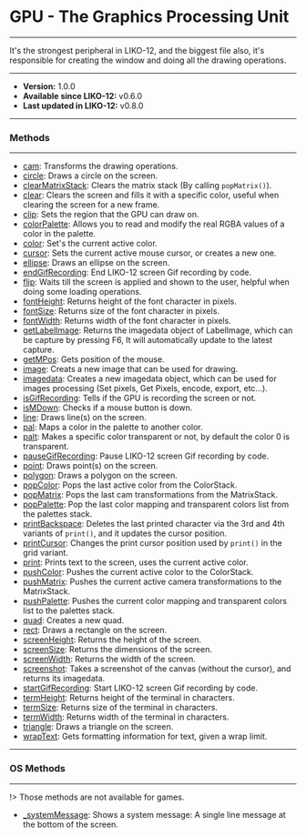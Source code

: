# GPU - The Graphics Processing Unit
---

It's the strongest peripheral in LIKO-12, and the biggest file also, it's responsible for creating the window and doing all the drawing operations.

---

* **Version:** 1.0.0
* **Available since LIKO-12:** v0.6.0
* **Last updated in LIKO-12:** v0.8.0

---
### Methods
---
* [cam](/Documentation/Peripherals/GPU/cam.md): Transforms the drawing operations.
* [circle](/Documentation/Peripherals/GPU/circle.md): Draws a circle on the screen.
* [clearMatrixStack](/Documentation/Peripherals/GPU/clearMatrixStack.md): Clears the matrix stack (By calling `popMatrix()`).
* [clear](/Documentation/Peripherals/GPU/clear.md): Clears the screen and fills it with a specific color, useful when clearing the screen for a new frame.
* [clip](/Documentation/Peripherals/GPU/clip.md): Sets the region that the GPU can draw on.
* [colorPalette](/Documentation/Peripherals/GPU/colorPalette.md): Allows you to read and modify the real RGBA values of a color in the palette.
* [color](/Documentation/Peripherals/GPU/color.md): Set's the current active color.
* [cursor](/Documentation/Peripherals/GPU/cursor.md): Sets the current active mouse cursor, or creates a new one.
* [ellipse](/Documentation/Peripherals/GPU/ellipse.md): Draws an ellipse on the screen.
* [endGifRecording](/Documentation/Peripherals/GPU/endGifRecording.md): End LIKO-12 screen Gif recording by code.
* [flip](/Documentation/Peripherals/GPU/flip.md): Waits till the screen is applied and shown to the user, helpful when doing some loading operations.
* [fontHeight](/Documentation/Peripherals/GPU/fontHeight.md): Returns height of the font character in pixels.
* [fontSize](/Documentation/Peripherals/GPU/fontSize.md): Returns size of the font character in pixels.
* [fontWidth](/Documentation/Peripherals/GPU/fontWidth.md): Returns width of the font character in pixels.
* [getLabelImage](/Documentation/Peripherals/GPU/getLabelImage.md): Returns the imagedata object of LabelImage, which can be capture by pressing F6, It will automatically update to the latest capture.
* [getMPos](/Documentation/Peripherals/GPU/getMPos.md): Gets position of the mouse.
* [image](/Documentation/Peripherals/GPU/image.md): Creats a new image that can be used for drawing.
* [imagedata](/Documentation/Peripherals/GPU/imagedata.md): Creates a new imagedata object, which can be used for images processing (Set pixels, Get Pixels, encode, export, etc...).
* [isGifRecording](/Documentation/Peripherals/GPU/isGifRecording.md): Tells if the GPU is recording the screen or not.
* [isMDown](/Documentation/Peripherals/GPU/isMDown.md): Checks if a mouse button is down.
* [line](/Documentation/Peripherals/GPU/line.md): Draws line(s) on the screen.
* [pal](/Documentation/Peripherals/GPU/pal.md): Maps a color in the palette to another color.
* [palt](/Documentation/Peripherals/GPU/palt.md): Makes a specific color transparent or not, by default the color 0 is transparent.
* [pauseGifRecording](/Documentation/Peripherals/GPU/pauseGifRecording.md): Pause LIKO-12 screen Gif recording by code.
* [point](/Documentation/Peripherals/GPU/point.md): Draws point(s) on the screen.
* [polygon](/Documentation/Peripherals/GPU/polygon.md): Draws a polygon on the screen.
* [popColor](/Documentation/Peripherals/GPU/popColor.md): Pops the last active color from the ColorStack.
* [popMatrix](/Documentation/Peripherals/GPU/popMatrix.md): Pops the last cam transformations from the MatrixStack.
* [popPalette](/Documentation/Peripherals/GPU/popPalette.md): Pop the last color mapping and transparent colors list from the palettes stack.
* [printBackspace](/Documentation/Peripherals/GPU/printBackspace.md): Deletes the last printed character via the 3rd and 4th variants of `print()`, and it updates the cursor position.
* [printCursor](/Documentation/Peripherals/GPU/printCursor.md): Changes the print cursor position used by `print()` in the grid variant.
* [print](/Documentation/Peripherals/GPU/print.md): Prints text to the screen, uses the current active color.
* [pushColor](/Documentation/Peripherals/GPU/pushColor.md): Pushes the current active color to the ColorStack.
* [pushMatrix](/Documentation/Peripherals/GPU/pushMatrix.md): Pushes the current active camera transformations to the MatrixStack.
* [pushPalette](/Documentation/Peripherals/GPU/pushPalette.md): Pushes the current color mapping and transparent colors list to the palettes stack.
* [quad](/Documentation/Peripherals/GPU/quad.md): Creates a new quad.
* [rect](/Documentation/Peripherals/GPU/rect.md): Draws a rectangle on the screen.
* [screenHeight](/Documentation/Peripherals/GPU/screenHeight.md): Returns the height of the screen.
* [screenSize](/Documentation/Peripherals/GPU/screenSize.md): Returns the dimensions of the screen.
* [screenWidth](/Documentation/Peripherals/GPU/screenWidth.md): Returns the width of the screen.
* [screenshot](/Documentation/Peripherals/GPU/screenshot.md): Takes a screenshot of the canvas (without the cursor), and returns its imagedata.
* [startGifRecording](/Documentation/Peripherals/GPU/startGifRecording.md): Start LIKO-12 screen Gif recording by code.
* [termHeight](/Documentation/Peripherals/GPU/termHeight.md): Returns height of the terminal in characters.
* [termSize](/Documentation/Peripherals/GPU/termSize.md): Returns size of the terminal in characters.
* [termWidth](/Documentation/Peripherals/GPU/termWidth.md): Returns width of the terminal in characters.
* [triangle](/Documentation/Peripherals/GPU/triangle.md): Draws a triangle on the screen.
* [wrapText](/Documentation/Peripherals/GPU/wrapText.md): Gets formatting information for text, given a wrap limit.

---
### OS Methods
---
!> Those methods are not available for games.
* [_systemMessage](/Documentation/Peripherals/GPU/_systemMessage.md): Shows a system message: A single line message at the bottom of the screen.
